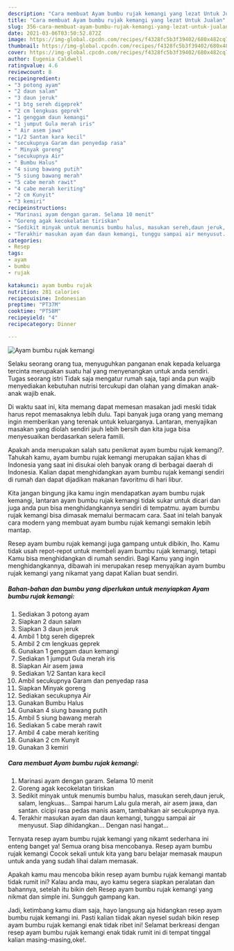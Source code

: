 ```yaml
---
description: "Cara membuat Ayam bumbu rujak kemangi yang lezat Untuk Jualan"
title: "Cara membuat Ayam bumbu rujak kemangi yang lezat Untuk Jualan"
slug: 356-cara-membuat-ayam-bumbu-rujak-kemangi-yang-lezat-untuk-jualan
date: 2021-03-06T03:50:52.872Z
image: https://img-global.cpcdn.com/recipes/f4328fc5b3f39402/680x482cq70/ayam-bumbu-rujak-kemangi-foto-resep-utama.jpg
thumbnail: https://img-global.cpcdn.com/recipes/f4328fc5b3f39402/680x482cq70/ayam-bumbu-rujak-kemangi-foto-resep-utama.jpg
cover: https://img-global.cpcdn.com/recipes/f4328fc5b3f39402/680x482cq70/ayam-bumbu-rujak-kemangi-foto-resep-utama.jpg
author: Eugenia Caldwell
ratingvalue: 4.6
reviewcount: 8
recipeingredient:
- "3 potong ayam"
- "2 daun salam"
- "3 daun jeruk"
- "1 btg sereh digeprek"
- "2 cm lengkuas geprek"
- "1 genggam daun kemangi"
- "1 jumput Gula merah iris"
- " Air asem jawa"
- "1/2 Santan kara kecil"
- "secukupnya Garam dan penyedap rasa"
- " Minyak goreng"
- "secukupnya Air"
- " Bumbu Halus"
- "4 siung bawang putih"
- "5 siung bawang merah"
- "5 cabe merah rawit"
- "4 cabe merah keriting"
- "2 cm Kunyit"
- "3 kemiri"
recipeinstructions:
- "Marinasi ayam dengan garam. Selama 10 menit"
- "Goreng agak kecokelatan tiriskan"
- "Sedikit minyak untuk menumis bumbu halus, masukan sereh,daun jeruk, salam, lengkuas... Sampai harum Lalu gula merah, air asem jawa, dan santan. cicipi rasa pedas manis asam, tambahkan air secukupnya nya."
- "Terakhir masukan ayam dan daun kemangi, tunggu sampai air menyusut. Siap dihidangkan... Dengan nasi hangat..."
categories:
- Resep
tags:
- ayam
- bumbu
- rujak

katakunci: ayam bumbu rujak 
nutrition: 281 calories
recipecuisine: Indonesian
preptime: "PT37M"
cooktime: "PT58M"
recipeyield: "4"
recipecategory: Dinner

---
```



![Ayam bumbu rujak kemangi](https://img-global.cpcdn.com/recipes/f4328fc5b3f39402/680x482cq70/ayam-bumbu-rujak-kemangi-foto-resep-utama.jpg)

Selaku seorang orang tua, menyuguhkan panganan enak kepada keluarga tercinta merupakan suatu hal yang menyenangkan untuk anda sendiri. Tugas seorang istri Tidak saja mengatur rumah saja, tapi anda pun wajib menyediakan kebutuhan nutrisi tercukupi dan olahan yang dimakan anak-anak wajib enak.

Di waktu  saat ini, kita memang dapat memesan masakan jadi meski tidak harus repot memasaknya lebih dulu. Tapi banyak juga orang yang memang ingin memberikan yang terenak untuk keluarganya. Lantaran, menyajikan masakan yang diolah sendiri jauh lebih bersih dan kita juga bisa menyesuaikan berdasarkan selera famili. 



Apakah anda merupakan salah satu penikmat ayam bumbu rujak kemangi?. Tahukah kamu, ayam bumbu rujak kemangi merupakan sajian khas di Indonesia yang saat ini disukai oleh banyak orang di berbagai daerah di Indonesia. Kalian dapat menghidangkan ayam bumbu rujak kemangi sendiri di rumah dan dapat dijadikan makanan favoritmu di hari libur.

Kita jangan bingung jika kamu ingin mendapatkan ayam bumbu rujak kemangi, lantaran ayam bumbu rujak kemangi tidak sukar untuk dicari dan juga anda pun bisa menghidangkannya sendiri di tempatmu. ayam bumbu rujak kemangi bisa dimasak memalui bermacam cara. Saat ini telah banyak cara modern yang membuat ayam bumbu rujak kemangi semakin lebih mantap.

Resep ayam bumbu rujak kemangi juga gampang untuk dibikin, lho. Kamu tidak usah repot-repot untuk membeli ayam bumbu rujak kemangi, tetapi Kamu bisa menghidangkan di rumah sendiri. Bagi Kamu yang ingin menghidangkannya, dibawah ini merupakan resep menyajikan ayam bumbu rujak kemangi yang nikamat yang dapat Kalian buat sendiri.

<!--inarticleads1-->

##### Bahan-bahan dan bumbu yang diperlukan untuk menyiapkan Ayam bumbu rujak kemangi:

1. Sediakan 3 potong ayam
1. Siapkan 2 daun salam
1. Siapkan 3 daun jeruk
1. Ambil 1 btg sereh digeprek
1. Ambil 2 cm lengkuas geprek
1. Gunakan 1 genggam daun kemangi
1. Sediakan 1 jumput Gula merah iris
1. Siapkan  Air asem jawa
1. Sediakan 1/2 Santan kara kecil
1. Ambil secukupnya Garam dan penyedap rasa
1. Siapkan  Minyak goreng
1. Sediakan secukupnya Air
1. Gunakan  Bumbu Halus
1. Gunakan 4 siung bawang putih
1. Ambil 5 siung bawang merah
1. Sediakan 5 cabe merah rawit
1. Ambil 4 cabe merah keriting
1. Gunakan 2 cm Kunyit
1. Gunakan 3 kemiri




<!--inarticleads2-->

##### Cara membuat Ayam bumbu rujak kemangi:

1. Marinasi ayam dengan garam. Selama 10 menit
1. Goreng agak kecokelatan tiriskan
1. Sedikit minyak untuk menumis bumbu halus, masukan sereh,daun jeruk, salam, lengkuas... Sampai harum Lalu gula merah, air asem jawa, dan santan. cicipi rasa pedas manis asam, tambahkan air secukupnya nya.
1. Terakhir masukan ayam dan daun kemangi, tunggu sampai air menyusut. Siap dihidangkan... Dengan nasi hangat...




Ternyata resep ayam bumbu rujak kemangi yang nikamt sederhana ini enteng banget ya! Semua orang bisa mencobanya. Resep ayam bumbu rujak kemangi Cocok sekali untuk kita yang baru belajar memasak maupun untuk anda yang sudah lihai dalam memasak.

Apakah kamu mau mencoba bikin resep ayam bumbu rujak kemangi mantab tidak rumit ini? Kalau anda mau, ayo kamu segera siapkan peralatan dan bahannya, setelah itu bikin deh Resep ayam bumbu rujak kemangi yang nikmat dan simple ini. Sungguh gampang kan. 

Jadi, ketimbang kamu diam saja, hayo langsung aja hidangkan resep ayam bumbu rujak kemangi ini. Pasti kalian tiidak akan nyesel sudah bikin resep ayam bumbu rujak kemangi enak tidak ribet ini! Selamat berkreasi dengan resep ayam bumbu rujak kemangi enak tidak rumit ini di tempat tinggal kalian masing-masing,oke!.

